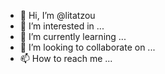 - 👋 Hi, I’m @litatzou
- 👀 I’m interested in ...
- 🌱 I’m currently learning ...
- 💞️ I’m looking to collaborate on ...
- 📫 How to reach me ...

<!---
litatzou/litatzou is a ✨ special ✨ repository because its `README.md` (this file) appears on your GitHub profile.
You can click the Preview link to take a look at your changes.
--->
